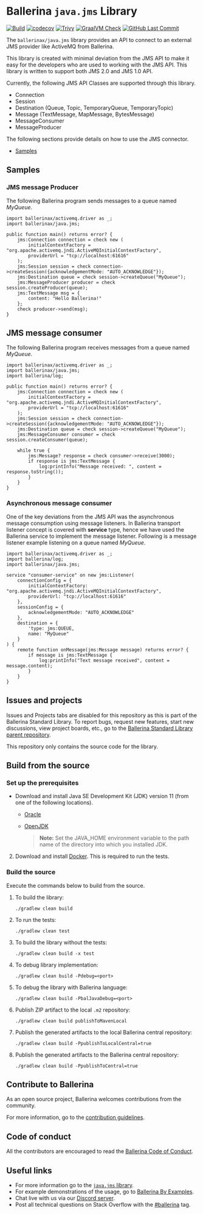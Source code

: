 # Ballerina `java.jms` Library

[![Build](https://github.com/ballerina-platform/module-ballerinax-java.jms/actions/workflows/build-timestamped-master.yml/badge.svg)](https://github.com/ballerina-platform/module-ballerinax-java.jms/actions/workflows/build-timestamped-master.yml)
[![codecov](https://codecov.io/gh/ballerina-platform/module-ballerina-java.jms/branch/master/graph/badge.svg)](https://codecov.io/gh/ballerina-platform/module-ballerina-java.jms)
[![Trivy](https://github.com/ballerina-platform/module-ballerinax-java.jms/actions/workflows/trivy-scan.yml/badge.svg)](https://github.com/ballerina-platform/module-ballerinax-java.jms/actions/workflows/trivy-scan.yml)
[![GraalVM Check](https://github.com/ballerina-platform/module-ballerinax-java.jms/actions/workflows/build-with-bal-test-graalvm.yml/badge.svg)](https://github.com/ballerina-platform/module-ballerinax-java.jms/actions/workflows/build-with-bal-test-graalvm.yml)
[![GitHub Last Commit](https://img.shields.io/github/last-commit/ballerina-platform/module-ballerina-java.jms.svg)](https://github.com/ballerina-platform/module-ballerinax-java.jms/commits/master)

The `ballerinax/java.jms` library provides an API to connect to an external JMS provider like ActiveMQ from Ballerina.

This library is created with minimal deviation from the JMS API to make it easy for the developers who are used to working with the JMS API. This library is written to support both JMS 2.0 and JMS 1.0 API. 
 
Currently, the following JMS API Classes are supported through this library.
 
 - Connection
 - Session
 - Destination (Queue, Topic, TemporaryQueue, TemporaryTopic)
 - Message (TextMessage, MapMessage, BytesMessage)
 - MessageConsumer
 - MessageProducer
 
 The following sections provide details on how to use the JMS connector.
 
 - [Samples](#samples)

## Samples

### JMS message Producer

The following Ballerina program sends messages to a queue named *MyQueue*.

```ballerina
import ballerinax/activemq.driver as _;
import ballerinax/java.jms;

public function main() returns error? {
    jms:Connection connection = check new (
        initialContextFactory = "org.apache.activemq.jndi.ActiveMQInitialContextFactory",
        providerUrl = "tcp://localhost:61616"
    );
    jms:Session session = check connection->createSession({acknowledgementMode: "AUTO_ACKNOWLEDGE"});
    jms:Destination queue = check session->createQueue("MyQueue");
    jms:MessageProducer producer = check session.createProducer(queue);
    jms:TextMessage msg = {
        content: "Hello Ballerina!"
    };
    check producer->send(msg);
}
```

## JMS message consumer
The following Ballerina program receives messages from a queue named *MyQueue*.
```ballerina
import ballerinax/activemq.driver as _;
import ballerinax/java.jms;
import ballerina/log;

public function main() returns error? {
    jms:Connection connection = check new (
        initialContextFactory = "org.apache.activemq.jndi.ActiveMQInitialContextFactory",
        providerUrl = "tcp://localhost:61616"
    );
    jms:Session session = check connection->createSession({acknowledgementMode: "AUTO_ACKNOWLEDGE"});
    jms:Destination queue = check session->createQueue("MyQueue");
    jms:MessageConsumer consumer = check session.createConsumer(queue);

    while true {
        jms:Message? response = check consumer->receive(3000);
        if response is jms:TextMessage {
            log:printInfo("Message received: ", content = response.toString());
        }
    }
}
```

### Asynchronous message consumer

One of the key deviations from the JMS API was the asynchronous message consumption using message listeners. In 
Ballerina transport listener concept is covered with **service** type, hence we have used the Ballerina service to 
implement the message listener. Following is a message listener example listening on a queue named *MyQueue*.

```ballerina
import ballerinax/activemq.driver as _;
import ballerina/log;
import ballerinax/java.jms;

service "consumer-service" on new jms:Listener(
    connectionConfig = {
        initialContextFactory: "org.apache.activemq.jndi.ActiveMQInitialContextFactory",
        providerUrl: "tcp://localhost:61616"
    },
    sessionConfig = {
        acknowledgementMode: "AUTO_ACKNOWLEDGE"
    },
    destination = {
        'type: jms:QUEUE,
        name: "MyQueue"
    }
) {
    remote function onMessage(jms:Message message) returns error? {
        if message is jms:TextMessage {
            log:printInfo("Text message received", content = message.content);
        }
    }
}
```

## Issues and projects 

Issues and Projects tabs are disabled for this repository as this is part of the Ballerina Standard Library. To report bugs, request new features, start new discussions, view project boards, etc., go to the [Ballerina Standard Library parent repository](https://github.com/ballerina-platform/ballerina-standard-library). 

This repository only contains the source code for the library.

## Build from the source

### Set up the prerequisites

* Download and install Java SE Development Kit (JDK) version 11 (from one of the following locations).

   * [Oracle](https://www.oracle.com/java/technologies/javase-jdk11-downloads.html)

   * [OpenJDK](https://adoptium.net/)

        > **Note:** Set the JAVA_HOME environment variable to the path name of the directory into which you installed JDK.

2. Download and install [Docker](https://www.docker.com/). This is required to run the tests.

### Build the source

Execute the commands below to build from the source.

1. To build the library:
   ```    
   ./gradlew clean build
   ```

2. To run the tests:
   ```
   ./gradlew clean test
   ```
3. To build the library without the tests:
   ```
   ./gradlew clean build -x test
   ```
4. To debug library implementation:
   ```
   ./gradlew clean build -Pdebug=<port>
   ```
5. To debug the library with Ballerina language:
   ```
   ./gradlew clean build -PbalJavaDebug=<port>
   ```
6. Publish ZIP artifact to the local `.m2` repository:
   ```
   ./gradlew clean build publishToMavenLocal
   ```
7. Publish the generated artifacts to the local Ballerina central repository:
   ```
   ./gradlew clean build -PpublishToLocalCentral=true
   ```
8. Publish the generated artifacts to the Ballerina central repository:
   ```
   ./gradlew clean build -PpublishToCentral=true
   ```

## Contribute to Ballerina

As an open source project, Ballerina welcomes contributions from the community. 

For more information, go to the [contribution guidelines](https://github.com/ballerina-platform/ballerina-lang/blob/master/CONTRIBUTING.md).

## Code of conduct

All the contributors are encouraged to read the [Ballerina Code of Conduct](https://ballerina.io/code-of-conduct).

## Useful links

* For more information go to the [`java.jms` library](https://lib.ballerina.io/ballerinax/java.jms/latest).
* For example demonstrations of the usage, go to [Ballerina By Examples](https://ballerina.io/learn/by-example/).
* Chat live with us via our [Discord server](https://discord.gg/ballerinalang).
* Post all technical questions on Stack Overflow with the [#ballerina](https://stackoverflow.com/questions/tagged/ballerina) tag.
